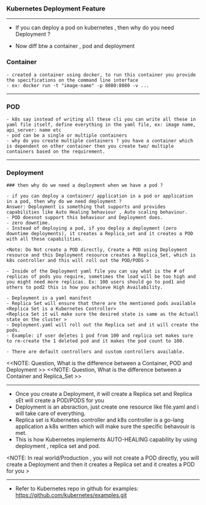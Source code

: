 ### Kubernetes Deployment Feature

___________________________________________________________________________________________________

- If you can deploy a pod on kubernetes , then why do you need Deployment ?

- Now diff btw a container , pod and deployment 


### Container 
    - created a container using docker, to run this container you provide the specifications on the command line interface 
    - ex: docker run -t "image-name" -p 8080:8080 -v ...
    
___________________________________________________________________________________________________

### POD
    - k8s say instead of writing all these cli you can write all these in yaml file itself, define everything in the yaml file, ex: image name, api_server: name etc
    - pod can be a single or multiple containers
    - why do you create multiple containers ? you have a container which is dependent on other container then you create two/ multiple containers based on the requirement.

___________________________________________________________________________________________________

### Deployment 

    ### then why do we need a deployment when we have a pod ?

    - if you can deploy a container/ application in a pod or application in a pod, then why do we need deployment ? 
    Answer: Deployment is something that supports and provides capabilities like Auto Healing behaviour , Auto scaling behaviour.
    - POD doesnot support this behaviour and Deployment does.
    - zero downtime.
    - Instead of deploying a pod, if you deploy a deployment (zero downtime deployments), it creates a Replica_set and it creates a POD with all these capabilities. 

    <Note: Do Not create a POD directly, Create a POD using Deployment resource and this Deployment resource creates a Replica_Set, which is k8s controller and this will roll out the POD/PODS >

    - Inside of the Deployment yaml file you can say what is the # of replicas of pods you require, sometimes the load will be too high and you might need more replicas. Ex: 100 users should go to pod1 and others to pod2 this is how you achieve High Availability. 

    - Deployment is a yaml manifest 
    - Replica Set will ensure that there are the mentioned pods available 
    <Replica Set is a Kubernetes Controller>
    <Replica Set it wil make sure the desired state is same as the Actuall state on the cluster >
    - Deployment.yaml will roll out the Replica set and it will create the pods.
    - Example: if user deletes 1 pod from 100 and replica set makes sure to re-create the 1 deleted pod and it makes the pod count to 100.

    - There are default controllers and custom controllers available.


<<NOTE: Question, What is the difference between a Container, POD and Deployment >>
<<NOTE: Question, What is the difference between a Container and Replica_Set >>

___________________________________________________________________________________________________

- Once you create a Deployment, it will create a Replica set and Replica sEt will create a POD/PODS for you
- Deployment is an absraction, just create one resource like file.yaml and i will take care of everything. 
- Replica set is Kubernetes controller and k8s controller is a  go-lang application a k8s written which will make sure the specific behavouir is met.
- This is how Kubernetes implements AUTO-HEALING capability by using deployment , replica set and pod.

<NOTE: In real world/Production , you will not create a POD directly, you will create a Deployment and then it creates a Replica set and it creates a POD for you >

___________________________________________________________________________________________________

- Refer to Kubernetes repo in github for examples: https://github.com/kubernetes/examples.git
